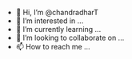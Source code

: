 - 👋 Hi, I’m @chandradharT
- 👀 I’m interested in ...
- 🌱 I’m currently learning ...
- 💞️ I’m looking to collaborate on ...
- 📫 How to reach me ...

<!---
chandradharT/chandradharT is a ✨ special ✨ repository because its `README.md` (this file) appears on your GitHub profile.
You can click the Preview link to take a look at your changes.
--->
